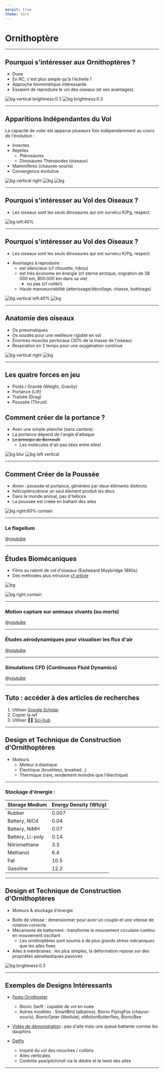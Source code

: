```yaml
---
marpit: true
theme: dark
---
```


# Ornithoptère

---

## Pourquoi s'intéresser aux Ornithoptères ?

* Dune
* En RC, c'est plus simple qu'à l'échelle 1
* Approche biomimétique intéressante
* Essaient de reproduire le vol des oiseaux (et ses avantages).

![bg vertical brightness:0.3](./dune1.gif)
![bg brightness:0.3](./dune2.gif)

---

## Apparitions Indépendantes du Vol

La capacité de voler est apparue plusieurs fois indépendamment au cours de l'évolution :

* Insectes
* Reptiles
  * Ptérosaures 
  * Dinosaures Théropodes (oiseaux)
* Mammifères (chauves-souris)
* Convergence évolutive

![bg vertical right](https://cdn.pixabay.com/photo/2017/07/21/18/53/nature-2526766_1280.jpg)
![bg](https://1.bp.blogspot.com/-qUPa6rAHkTs/V4LmtUqtDDI/AAAAAAAACrk/VxHFzV6HS1wmbUoo7dgrN-ICVxPGfsnogCLcB/s1600/Jeholopterus.jpg)
![bg](./bat.webp)

---

## Pourquoi s'intéresser au Vol des Oiseaux ?

* Les oiseaux sont les seuls dinosaures qui ont survécu K/Pg, respect.
  
<!-- Crétacé/Paléogène (K/Pg) -->

![bg left:40%](https://ih1.redbubble.net/image.3592717546.1207/bg,f8f8f8-flat,750x,075,f-pad,750x1000,f8f8f8.jpg)

---

## Pourquoi s'intéresser au Vol des Oiseaux ?

- Les oiseaux sont les seuls dinosaures qui ont survécu K/Pg, respect.
* Avantages à reproduire :
  * est silencieux (cf chouette, hibou)
  * est très économe en énergie (cf sterne arctique, migration de 38 000 km, 800.000 km dans sa vie)
    * ou pas (cf colibri)
  * Haute manoeuvrabilité (atterissage/décollage, chasse, buttinage)

![bg vertical left:40%](./owl.jpg)
![bg](./map_migration.jpg)

---

## Anatomie des oiseaux

* Os pneumatiques
* Os soudés pour une meilleure rigidité en vol
* Énormes muscles pectoraux (30% de la masse de l'oiseau)
* Respiration en 2 temps pour une oxygénation continue

![bg vertical right](./bird-muscles.jpg)
![bg](./feather-wing.jpg)

---

## Les quatre forces en jeu

* Poids / Gravité (Weight, Gravity)
* Portance (Lift)
* Traînée (Drag)
* Poussée (Thrust)

## Comment créer de la portance ?

* Avec une simple planche (sans cambre)
* La portance dépend de l'angle d'attaque
* ~~Le principe de Bernoulli~~
  * Les molécules d'air pas liées entre elles!

![bg blur](./forces.jpg)
![bg left vertical](./wing-cfd.jpg)

---

## Comment Créer de la Poussée

* _Avion_ : poussée et portance, générées par deux éléments distincts
* _hélicoptère/drone_ un seul élément produit les deux
* Dans le monde animal, pas d'hélices
* La poussée est créée en battant des ailes

![bg right:60% contain](https://cronodon.com/sitebuilder/images/Bird_wing_lift_cycle-780x451.jpg)

---

### Le flagellum

@[youtube](https://www.youtube.com/watch?v=dYt5135_0bs)

---

## Études Biomécaniques

* Films au ralenti de vol d'oiseaux (Eadweard Muybridge 1890s)
* Des méthodes plus intrusive [cf article](https://journals.biologists.com/jeb/article/210/18/3135/17027/Biomechanics-of-bird-flight)


![bg](http://www.artnet.com/WebServices/images/ll00026lldFeMJFgOjECfDrCWvaHBOcSv2E/eadweard-muybridge-bird-in-flight.jpg)

![bg right contain](https://cob.silverchair-cdn.com/cob/content_public/journal/jeb/210/18/10.1242_jeb.000273/3/m_jeb000273f1.jpeg?Expires=1722119491&Signature=DNCpXPDSF9nBos4vV358wkltH4rPILAghN5Dt29MWiVr9MLeLI11TCLBIjq6muHrc~7GWH4cglgPp0lTMVCFROmwZz-8V1oe9-l3SshiQEdM4c0bCop0caGKGPGcaKAklVFDDI4fw4s37MeFbEkV5SNwSoT564jDB99g6cWACIEnqWeAfXvea8wSseXJTD83hn-~TN2DjwnrV2r7aSAZreprVyfzzGrrSrLhT2mYSJX35ZK-VO8Akb7eHZXf84oDvHNkHoVM~SyZXgtjX8E3gTFFTYaLMd7nFPm1rzO3iiUkLoESOsW7HXLptIAg-WOYHywoTnIg2P3oRBRW78QPjw__&Key-Pair-Id=APKAIE5G5CRDK6RD3PGA)

---

### Motion capture sur animaux vivants (ou morts)

@[youtube](https://www.youtube.com/watch?v=23X-zTTrfgQ&t=407s)

---

### Études aérodynamiques pour visualiser les flux d'air

@[youtube](https://www.youtube.com/watch?v=2sh8_3-R90I&t=41s)

---

### Simulations CFD (Continuous Fluid Dynamics)

@[youtube](https://www.youtube.com/watch?v=PCj-82oYgUs)

---

## Tuto : accéder à des articles de recherches

1) Utiliser [Google Scholar](https://scholar.google.com/scholar?hl=en&as_sdt=0%2C5&q=airfoil+bird&btnG=)
2) Copier la ref
3) Utiliser 🏴‍☠️ [Sci-hub](https://sci-hub.st)

---

## Design et Technique de Construction d'Ornithoptères

* Moteurs
  * Moteur à élastique
  * Électrique (brushless, brushed...)
  * Thermique (rare, rendement moindre que l'électrique)

<!-- mentionner les frères Wright et les concours de freeflight) -->

---

### Stockage d'énergie :

Storage Medium   | Energy Density (Wh/g)
-----------------|----------------------
Rubber 	  	     | 0.007
Battery, NiCd    | 0.04
Battery, NiMH    | 0.07
Battery, Li-poly | 0.14
Nitromethane     | 3.3
Methanol         | 6.4
Fat              | 10.5
Gasoline         | 12.2


---


## Design et Technique de Construction d'Ornithoptères

- Moteurs & stockage d'énergie
* Boîte de vitesse : dimensionner pour avoir un couple et une vitesse de rotation correcte
* Mécanisme de battement : transforme le mouvement circulaire continu en mouvement oscillant
  * Les ornithoptères sont soumis à de plus grands stress mécaniques que les ailes fixes
* Ailes à membranes : les plus simples, la déformation repose sur des propriétés aéroélastiques passives

![bg brightness:0.3](https://i.ytimg.com/vi/51f5-e0rQMQ/maxresdefault.jpg)

---

## Exemples de Designs Intéressants

* [Festo Ornithopter](https://www.festo.com/fr/fr/e/a-propos-de-festo/recherche-et-developpement/bionic-learning-network/faits-marquants-2018-2021/bionicswift-id_326830/)
  * Bionic Swift : capable de vol en nuée
  * Autres modèles : SmartBird (albatros), Bionic FlyingFox (chauve-souris), BionicOpter (libellule), eMotionButterflies, BionicBee

* [Vidéo de démonstration](https://youtu.be/grAJrSlG1-E?si=11iYlIbQ0bpJUnoe&t=18) : pas d'aile mais une queue battante comme les dauphins

* [Delfly](https://www.delfly.nl/)
  * Inspiré du vol des mouches / colibris
  * Ailes verticales
  * Contrôle yaw/pitch/roll via le dièdre et le twist des ailes


---
